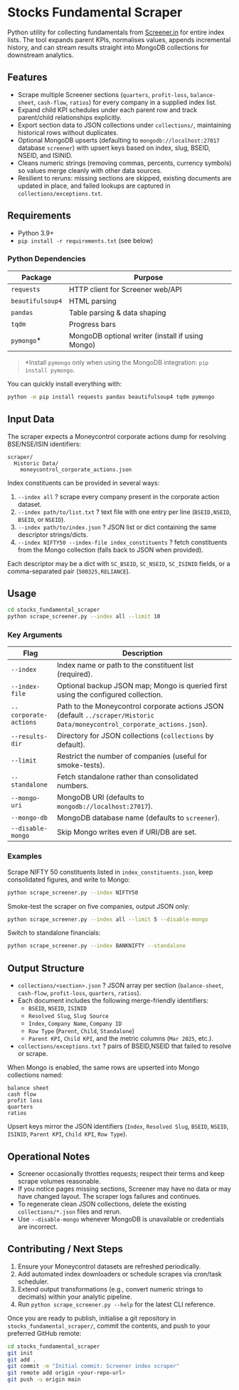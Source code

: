 # Stocks Fundamental Scraper

Python utility for collecting fundamentals from [Screener.in](https://www.screener.in/) for entire index lists. The tool expands parent KPIs, normalises values, appends incremental history, and can stream results straight into MongoDB collections for downstream analytics.

## Features

- Scrape multiple Screener sections (`quarters`, `profit-loss`, `balance-sheet`, `cash-flow`, `ratios`) for every company in a supplied index list.
- Expand child KPI schedules under each parent row and track parent/child relationships explicitly.
- Export section data to JSON collections under `collections/`, maintaining historical rows without duplicates.
- Optional MongoDB upserts (defaulting to `mongodb://localhost:27017` database `screener`) with upsert keys based on index, slug, BSEID, NSEID, and ISINID.
- Cleans numeric strings (removing commas, percents, currency symbols) so values merge cleanly with other data sources.
- Resilient to reruns: missing sections are skipped, existing documents are updated in place, and failed lookups are captured in `collections/exceptions.txt`.

## Requirements

- Python 3.9+
- `pip install -r requirements.txt` (see below)

### Python Dependencies

| Package          | Purpose                             |
|------------------|-------------------------------------|
| `requests`       | HTTP client for Screener web/API    |
| `beautifulsoup4` | HTML parsing                         |
| `pandas`         | Table parsing & data shaping         |
| `tqdm`           | Progress bars                        |
| `pymongo`*       | MongoDB optional writer (install if using Mongo)

> *Install `pymongo` only when using the MongoDB integration: `pip install pymongo`.

You can quickly install everything with:

```bash
python -m pip install requests pandas beautifulsoup4 tqdm pymongo
```

## Input Data

The scraper expects a Moneycontrol corporate actions dump for resolving BSE/NSE/ISIN identifiers:

```
scraper/
  Historic Data/
    moneycontrol_corporate_actions.json
```

Index constituents can be provided in several ways:

1. `--index all` ? scrape every company present in the corporate action dataset.
2. `--index path/to/list.txt` ? text file with one entry per line (`BSEID,NSEID`, `BSEID`, or `NSEID`).
3. `--index path/to/index.json` ? JSON list or dict containing the same descriptor strings/dicts.
4. `--index NIFTY50 --index-file index_constituents` ? fetch constituents from the Mongo collection (falls back to JSON when provided).

Each descriptor may be a dict with `SC_BSEID`, `SC_NSEID`, `SC_ISINID` fields, or a comma-separated pair (`500325,RELIANCE`).

## Usage

```bash
cd stocks_fundamental_scraper
python scrape_screener.py --index all --limit 10
```

### Key Arguments

| Flag | Description |
|------|-------------|
| `--index` | Index name or path to the constituent list (required). |
| `--index-file` | Optional backup JSON map; Mongo is queried first using the configured collection. |
| `--corporate-actions` | Path to the Moneycontrol corporate actions JSON (default `../scraper/Historic Data/moneycontrol_corporate_actions.json`). |
| `--results-dir` | Directory for JSON collections (`collections` by default). |
| `--limit` | Restrict the number of companies (useful for smoke-tests). |
| `--standalone` | Fetch standalone rather than consolidated numbers. |
| `--mongo-uri` | MongoDB URI (defaults to `mongodb://localhost:27017`). |
| `--mongo-db` | MongoDB database name (defaults to `screener`). |
| `--disable-mongo` | Skip Mongo writes even if URI/DB are set.

### Examples

Scrape NIFTY 50 constituents listed in `index_constituents.json`, keep consolidated figures, and write to Mongo:

```bash
python scrape_screener.py --index NIFTY50
```

Smoke-test the scraper on five companies, output JSON only:

```bash
python scrape_screener.py --index all --limit 5 --disable-mongo
```

Switch to standalone financials:

```bash
python scrape_screener.py --index BANKNIFTY --standalone
```

## Output Structure

- `collections/<section>.json` ? JSON array per section (`balance-sheet`, `cash-flow`, `profit-loss`, `quarters`, `ratios`).
- Each document includes the following merge-friendly identifiers:
  - `BSEID`, `NSEID`, `ISINID`
  - `Resolved Slug`, `Slug Source`
  - `Index`, `Company Name`, `Company ID`
  - `Row Type` (`Parent`, `Child`, `Standalone`)
  - `Parent KPI`, `Child KPI`, and the metric columns (`Mar 2025`, etc.).
- `collections/exceptions.txt` ? pairs of BSEID,NSEID that failed to resolve or scrape.

When Mongo is enabled, the same rows are upserted into Mongo collections named:

```
balance sheet
cash flow
profit loss
quarters
ratios
```

Upsert keys mirror the JSON identifiers (`Index`, `Resolved Slug`, `BSEID`, `NSEID`, `ISINID`, `Parent KPI`, `Child KPI`, `Row Type`).

## Operational Notes

- Screener occasionally throttles requests; respect their terms and keep scrape volumes reasonable.
- If you notice pages missing sections, Screener may have no data or may have changed layout. The scraper logs failures and continues.
- To regenerate clean JSON collections, delete the existing `collections/*.json` files and rerun.
- Use `--disable-mongo` whenever MongoDB is unavailable or credentials are incorrect.

## Contributing / Next Steps

1. Ensure your Moneycontrol datasets are refreshed periodically.
2. Add automated index downloaders or schedule scrapes via cron/task scheduler.
3. Extend output transformations (e.g., convert numeric strings to decimals) within your analytic pipeline.
4. Run `python scrape_screener.py --help` for the latest CLI reference.

Once you are ready to publish, initialise a git repository in `stocks_fundamental_scraper/`, commit the contents, and push to your preferred GitHub remote:

```bash
cd stocks_fundamental_scraper
git init
git add .
git commit -m "Initial commit: Screener index scraper"
git remote add origin <your-repo-url>
git push -u origin main
```
